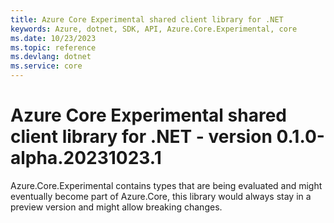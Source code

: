 ```yaml
---
title: Azure Core Experimental shared client library for .NET
keywords: Azure, dotnet, SDK, API, Azure.Core.Experimental, core
ms.date: 10/23/2023
ms.topic: reference
ms.devlang: dotnet
ms.service: core
---
```

# Azure Core Experimental shared client library for .NET - version 0.1.0-alpha.20231023.1 


Azure.Core.Experimental contains types that are being evaluated and might eventually become part of Azure.Core, this library would always stay in a preview version and might allow breaking changes.

